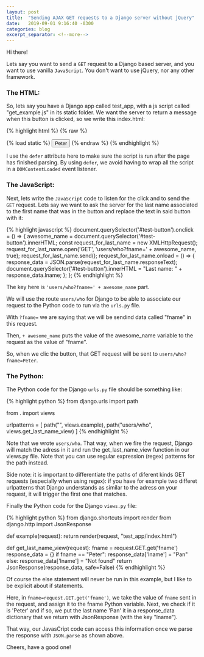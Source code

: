```yaml
---
layout: post
title:  "Sending AJAX GET requests to a Django server without jQuery"
date:   2019-09-01 9:16:40 -0300
categories: blog
excerpt_separator: <!--more-->
---
```


Hi there!

Lets say you want to send a `GET` request to a Django based server, and you want to use vanilla `JavaScript`. You don't want to use jQuery, nor any other framework.

<!--more-->

### The HTML:

So, lets say you have a Django app called test_app, with a js script called "get_example.js" in its static folder.
We want the server to return a message when this button is clicked, so we write this index.html:

{% highlight html %}
{% raw %}
<!DOCTYPE html>
<html>
    <head>
        {% load static %}
        <script src='{% static "test_app/get_example.js" %}' defer></script>
        <title>Test html</title>
    </head>
    <body>
        <button id="test-button">Peter</button>
    </body>
</html>
{% endraw %}
{% endhighlight %}

I use the `defer` attribute here to make sure the script is run after the page has finished parsing. By using `defer`, we avoid having to wrap all the script in a `DOMContentLoaded` event listener.

### The JavaScript:

Next, lets write the `JavaScript` code to listen for the click and to send the `GET` request. Lets say we want to ask the server for the last name associated to the first name that was in the button and replace the text in said button with it:

{% highlight javascript %}
document.querySelector('#test-button').onclick = () =>
    {
        awesome_name = document.querySelector('#test-button').innerHTML;
        const request_for_last_name = new XMLHttpRequest();
        request_for_last_name.open('GET', 'users/who?fname=' + awesome_name, true);
        request_for_last_name.send();
        request_for_last_name.onload = () =>
        {
            response_data = JSON.parse(request_for_last_name.responseText);
            document.querySelector('#test-button').innerHTML = "Last name: " + response_data.lname;
        };
    };
{% endhighlight %}

The key here is `'users/who?fname=' + awesome_name` part.

We will use the route `users/who` for Django to be able to associate our request to the Python code to run via the `urls.py` file.

With `?fname=` we are saying that we will be sendind data called "fname" in this request.

Then, `+ awesome_name` puts the value of the awesome_name variable to the request as the value of "fname".

So, when we clic the button, that GET request will be sent to `users/who?fname=Peter`.

### The Python:

The Python code for the Django `urls.py` file should be something like:

{% highlight python %}
from django.urls import path

from . import views

urlpatterns = [
    path("", views.example),
    path("users/who", views.get_last_name_view)
]
{% endhighlight %}

Note that we wrote `users/who`. That way, when we fire the request, Django will match the adress in it and run the get_last_name_view function in our views.py file. Note that you can use regular expression (regex) patterns for the path instead.

Side note: it is important to differentiate the paths of diferent kinds GET requests (especially when using regex): if you have for example two differet urlpatterns that Django understands as similar to the adress on your request, it will trigger the first one that matches.

Finally the Python code for the Django `views.py` file:

{% highlight python %}
from django.shortcuts import render
from django.http import JsonResponse

def example(request):
    return render(request, "test_app/index.html")

def get_last_name_view(request):
    fname = request.GET.get('fname')
    response_data = {}
    if fname == "Peter":
        response_data['lname'] = "Pan"
    else:
        response_data['lname'] = "Not found"
    return JsonResponse(response_data, safe=False)
{% endhighlight %}

Of course the else statement will never be run in this example, but I like to be explicit about if statements.

Here, in `fname=request.GET.get('fname')`, we take the value of `fname` sent in the request, and assign it to the fname Python variable.
Next, we check if it is 'Peter' and if so, we put the last name 'Pan' it in a response_data dictionary that we return with JsonResponse (with the key "lname").

That way, our JavasCript code can access this information once we parse the response with `JSON.parse` as shown above.

Cheers, have a good one!